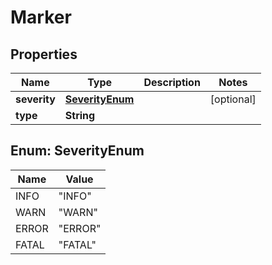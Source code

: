 # Marker

## Properties
Name | Type | Description | Notes
------------ | ------------- | ------------- | -------------
**severity** | [**SeverityEnum**](#SeverityEnum) |  |  [optional]
**type** | **String** |  | 

<a name="SeverityEnum"></a>
## Enum: SeverityEnum
Name | Value
---- | -----
INFO | &quot;INFO&quot;
WARN | &quot;WARN&quot;
ERROR | &quot;ERROR&quot;
FATAL | &quot;FATAL&quot;

